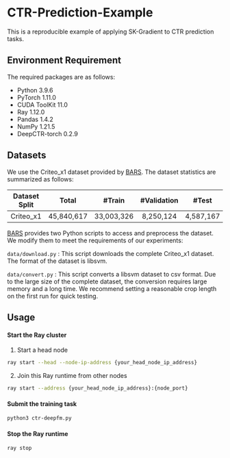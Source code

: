 # CTR-Prediction-Example

This is a reproducible example of applying SK-Gradient to CTR prediction tasks.

## Environment Requirement

The required packages are as follows:

+ Python 3.9.6
+ PyTorch 1.11.0
+ CUDA ToolKit 11.0
+ Ray 1.12.0
+ Pandas 1.4.2
+ NumPy 1.21.5 
+ DeepCTR-torch 0.2.9

## Datasets

We use the Criteo_x1 dataset provided by [BARS](https://github.com/openbenchmark/BARS). The dataset statistics are summarized as follows:

| Dataset Split  | Total | #Train | #Validation | #Test | 
| :--------: | :-----: |:-----: | :----------: | :----: | 
| Criteo_x1 |  45,840,617     | 33,003,326   |  8,250,124     | 4,587,167     | 

[BARS](https://github.com/openbenchmark/BARS) provides two Python scripts to access and preprocess the dataset. We modify them to meet the requirements of our experiments:

`data/download.py` : This script downloads the complete Criteo_x1 dataset. The format of the dataset is libsvm.

`data/convert.py` : This script converts a libsvm dataset to csv format. Due to the large size of the complete dataset, the conversion requires large memory and a long time. We recommend setting a reasonable crop length on the first run for quick testing.

## Usage

#### Start the Ray cluster

1. Start a head node
```bash
ray start --head --node-ip-address {your_head_node_ip_address}
```

2. Join this Ray runtime from other nodes

```bash
ray start --address {your_head_node_ip_address}:{node_port}
```

#### Submit the training task

```bash
python3 ctr-deepfm.py
```

#### Stop the Ray runtime

```bash
ray stop
```